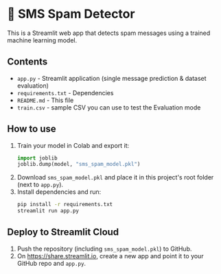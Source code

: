 # 📩 SMS Spam Detector

This is a Streamlit web app that detects spam messages using a trained machine learning model.

## Contents
- `app.py` - Streamlit application (single message prediction & dataset evaluation)
- `requirements.txt` - Dependencies
- `README.md` - This file
- `train.csv` -  sample CSV you can use to test the Evaluation mode

## How to use
1. Train your model in Colab and export it:
   ```python
   import joblib
   joblib.dump(model, "sms_spam_model.pkl")
   ```
2. Download `sms_spam_model.pkl` and place it in this project's root folder (next to `app.py`).
3. Install dependencies and run:
   ```bash
   pip install -r requirements.txt
   streamlit run app.py
   ```

## Deploy to Streamlit Cloud
1. Push the repository (including `sms_spam_model.pkl`) to GitHub.
2. On https://share.streamlit.io, create a new app and point it to your GitHub repo and `app.py`.
